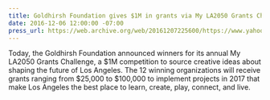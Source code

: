 ```yaml
---
title: Goldhirsh Foundation gives $1M in grants via My LA2050 Grants Challenge
date: 2016-12-06 12:00:00 -07:00
press_url: https://web.archive.org/web/20161207225600/https://www.yahoo.com/news/goldhirsh-foundation-gives-1m-grants-via-la2050-grants-210100907.html
---
```


Today, the Goldhirsh Foundation announced winners for its annual My LA2050 Grants Challenge, a $1M competition to source creative ideas about shaping the future of Los Angeles. The 12 winning organizations will receive grants ranging from $25,000 to $100,000 to implement projects in 2017 that make Los Angeles the best place to learn, create, play, connect, and live.
